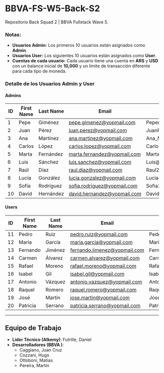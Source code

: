 # BBVA-FS-W5-Back-S2
Repositorio Back Squad 2 | BBVA Fullstack Wave 5.

### Notas:
- **Usuarios Admin:** Los primeros 10 usuarios están asignados como **Admin**.
- **Usuarios User:** Los siguientes 10 usuarios están asignados como **User**.
- **Cuentas de cada usuario:** Cada usuario tiene una cuenta en **ARS** y **USD** con un balance inicial de **10,000** y un límite de transacción diferente para cada tipo de moneda.

### Detalle de los Usuarios Admin y User

#### Admins
| ID  | First Name | Last Name   | Email                       | Password               |
|-----|------------|-------------|-----------------------------|------------------------|
| 1   | Pepe       | Giménez     | pepe.gimenez@yopmail.com    | Pepe@2024Gimenez!      |
| 2   | Juan       | Pérez       | juan.perez@yopmail.com      | JuanP@2024Perez!       |
| 3   | Ana        | Martínez    | ana.martinez@yopmail.com    | Ana_M@2024Martinez#    |
| 4   | Carlos     | López       | carlos.lopez@yopmail.com    | Carlos!2024Lopez@      |
| 5   | Marta      | Fernández   | marta.fernandez@yopmail.com | Marta2024_Fernandez!   |
| 6   | Luis       | Sánchez     | luis.sanchez@yopmail.com    | Luis@2024Sanchez#      |
| 7   | Raúl       | Díaz        | raul.diaz@yopmail.com       | Raul2024D!az#          |
| 8   | Lucía      | González    | lucia.gonzalez@yopmail.com  | Lucia@2024Gonzalez!    |
| 9   | Sofía      | Rodríguez   | sofia.rodriguez@yopmail.com | Sofia2024_Rodriguez!   |
| 10  | David      | Hernández   | david.hernandez@yopmail.com | David2024!Hernandez@   |

#### Users
| ID  | First Name | Last Name   | Email                         | Password               |
|-----|------------|-------------|-------------------------------|------------------------|
| 11  | Pedro      | Ruiz        | pedro.ruiz@yopmail.com        | Pedro!2024Ruiz#        |
| 12  | María      | García      | maria.garcia@yopmail.com      | Maria@2024Garcia!      |
| 13  | Fernando   | Jiménez     | fernando.jimenez@yopmail.com  | Fernando2024!Jimenez#  |
| 14  | Carmen     | Álvarez     | carmen.alvarez@yopmail.com    | Carmen!2024Alvarez#    |
| 15  | Rafael     | Moreno      | rafael.moreno@yopmail.com     | Rafael2024_Moreno!     |
| 16  | Isabel     | Gil         | isabel.gil@yopmail.com        | Isabel!2024Gil@        |
| 17  | Antonio    | Vázquez     | antonio.vazquez@yopmail.com   | Antonio2024_Vazquez!   |
| 18  | Raquel     | Romero      | raquel.romero@yopmail.com     | Raquel@2024Romero!     |
| 19  | José       | Martín      | jose.martin@yopmail.com       | Jose@2024Martin#       |
| 20  | Patricia   | Serrano     | patricia.serrano@yopmail.com  | Patricia2024!Serrano#  |
---

## Equipo de Trabajo

- **Líder Técnico (Alkemy)**: Futrille, Daniel
- **Desarrolladores (BBVA )**:
    - Caggiano, Juan Cruz
    - Cozzani, Hugo
    - Ottoboni, Matias
    - Pereira, Martin


